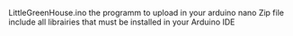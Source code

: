 LittleGreenHouse.ino the programm to upload in your arduino nano
Zip file include all librairies that must be installed in your Arduino IDE
